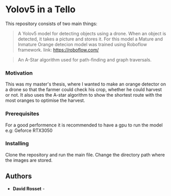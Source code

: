 # Yolov5 in a Tello  

This repository consists of two main things:

>A Yolov5 model for detecting objects using a drone. When an object is detected, it takes a picture and stores it. 
>For this model a Mature and Inmature Orange detecion model was trained using Roboflow framework. link: https://roboflow.com/
  
> An A-Star algorithm used for path-finding and graph traversals. 

### Motivation

This was my master's thesis, where I wanted to make an orange detector on a drone so that the farmer could check his crop, whether he could harvest or not. It also uses the A-star algorithm to show the shortest route with the most oranges to optimise the harvest.

### Prerequisites
  
  For a good performence it is recommended to have a gpu to run the model e.g: Geforce RTX3050

### Installing

  Clone the repository and run the main file. Change the directory path where the images are stored.


## Authors

  - **David Rosset** - 


